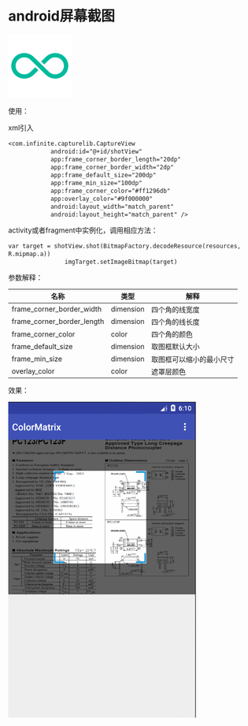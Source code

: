 # android屏幕截图
![](screenshot/infinite.png)

使用：

xml引入

```
<com.infinite.capturelib.CaptureView
            android:id="@+id/shotView"
            app:frame_corner_border_length="20dp"
            app:frame_corner_border_width="2dp"
            app:frame_default_size="200dp"
            app:frame_min_size="100dp"
            app:frame_corner_color="#ff1296db"
            app:overlay_color="#9f000000"
            android:layout_width="match_parent"
            android:layout_height="match_parent" />
```
activity或者fragment中实例化，调用相应方法：

```
var target = shotView.shot(BitmapFactory.decodeResource(resources, R.mipmap.a))
                imgTarget.setImageBitmap(target)
```

参数解释：

| 名称 |类型|解释|
|-----|-----|-----|
|frame_corner_border_width|dimension|四个角的线宽度|
|frame_corner_border_length|dimension|四个角的线长度|
|frame_corner_color|color|四个角的颜色|
|frame_default_size|dimension|取图框默认大小|
|frame_min_size|dimension|取图框可以缩小的最小尺寸|
|overlay_color|color|遮罩层颜色|


效果：

![](screenshot/GIF.gif)
